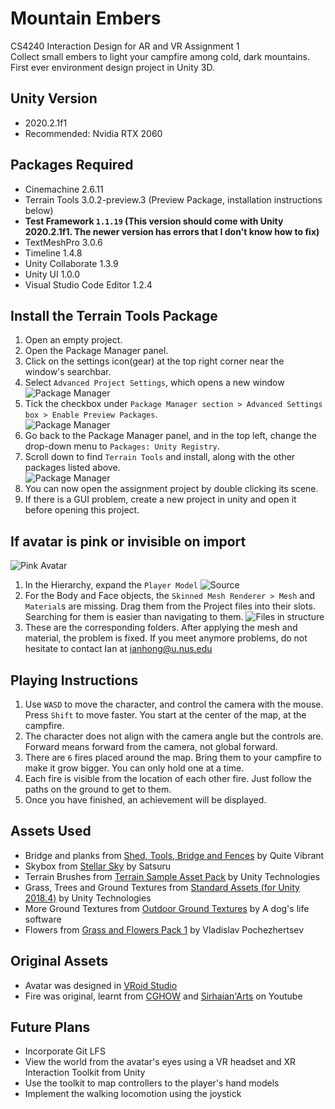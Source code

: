 # Mountain Embers
CS4240 Interaction Design for AR and VR Assignment 1  
Collect small embers to light your campfire among cold, dark mountains.  
First ever environment design project in Unity 3D.

## Unity Version

- 2020.2.1f1
- Recommended: Nvidia RTX 2060

## Packages Required
- Cinemachine 2.6.11
- Terrain Tools 3.0.2-preview.3 (Preview Package, installation instructions below)
- **Test Framework `1.1.19` (This version should come with Unity 2020.2.1f1. The newer version has errors that I don't know how to fix)**
- TextMeshPro 3.0.6
- Timeline 1.4.8
- Unity Collaborate 1.3.9
- Unity UI 1.0.0
- Visual Studio Code Editor 1.2.4

## Install the Terrain Tools Package
1. Open an empty project.
2. Open the Package Manager panel.
3. Click on the settings icon(gear) at the top right corner near the window's searchbar.  
4. Select `Advanced Project Settings`, which opens a new window
![Package Manager](./Docs/1.png)
5. Tick the checkbox under `Package Manager section > Advanced Settings box > Enable Preview Packages`.  
![Package Manager](./Docs/2.png)
7. Go back to the Package Manager panel, and in the top left, change the drop-down menu to `Packages: Unity Registry`. 
8. Scroll down to find `Terrain Tools` and install, along with the other packages listed above.  
![Package Manager](./Docs/3.png)
10. You can now open the assignment project by double clicking its scene.
11. If there is a GUI problem, create a new project in unity and open it before opening this project.


## If avatar is pink or invisible on import
![Pink Avatar](./Docs/4.png)  
1. In the Hierarchy, expand the `Player Model`
![Source](./Docs/5.png)  
2. For the Body and Face objects, the `Skinned Mesh Renderer > Mesh` and `Material`s are missing. Drag them from the Project files into their slots. Searching for them is easier than navigating to them.
![Files in structure](./Docs/6.png)  
3. These are the corresponding folders. After applying the mesh and material, the problem is fixed. If you meet anymore problems, do not hesitate to contact Ian at ianhong@u.nus.edu

## Playing Instructions
1. Use `WASD` to move the character, and control the camera with the mouse. Press `Shift` to move faster. You start at the center of the map, at the campfire.
2. The character does not align with the camera angle but the controls are. Forward means forward from the camera, not global forward.
3. There are `6` fires placed around the map. Bring them to your campfire to make it grow bigger. You can only hold one at a time.
4. Each fire is visible from the location of each other fire. Just follow the paths on the ground to get to them.
5. Once you have finished, an achievement will be displayed.

## Assets Used
- Bridge and planks from [Shed, Tools, Bridge and Fences][1] by Quite Vibrant
- Skybox from [Stellar Sky][2] by Satsuru
- Terrain Brushes from [Terrain Sample Asset Pack][3] by Unity Technologies
- Grass, Trees and Ground Textures from [Standard Assets (for Unity 2018.4)][4] by Unity Technologies
- More Ground Textures from [Outdoor Ground Textures][5] by A dog's life software
- Flowers from [Grass and Flowers Pack 1][6] by Vladislav Pochezhertsev

## Original Assets
- Avatar was designed in [VRoid Studio][7]
- Fire was original, learnt from [CGHOW][8] and [Sirhaian'Arts][9] on Youtube

## Future Plans
- Incorporate Git LFS
- View the world from the avatar's eyes using a VR headset and XR Interaction Toolkit from Unity
- Use the toolkit to map controllers to the player's hand models
- Implement the walking locomotion using the joystick

[1]: https://assetstore.unity.com/packages/3d/props/shed-tools-bridge-and-fences-104216
[2]: https://assetstore.unity.com/packages/2d/textures-materials/sky/stellar-sky-99558
[3]: https://assetstore.unity.com/packages/3d/environments/landscapes/terrain-sample-asset-pack-145808
[4]: https://assetstore.unity.com/packages/essentials/asset-packs/standard-assets-for-unity-2018-4-32351
[5]: https://assetstore.unity.com/packages/2d/textures-materials/floors/outdoor-ground-textures-12555
[6]: https://assetstore.unity.com/packages/2d/textures-materials/nature/grass-and-flowers-pack-1-17100
[7]: https://vroid.com/en/studio
[8]: https://www.youtube.com/watch?v=AoYCliRCQhs
[9]: https://www.youtube.com/watch?v=5Mw6NpSEb2o
